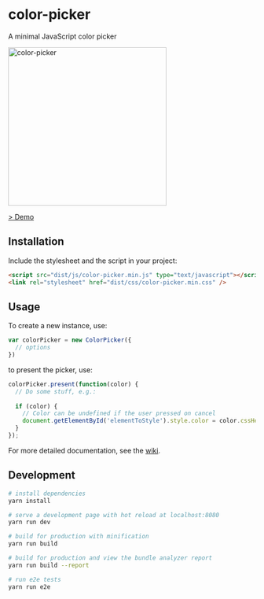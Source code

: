# color-picker

A minimal JavaScript color picker

<img width="322" alt="color-picker" src="https://user-images.githubusercontent.com/8350985/50245892-01396700-03d4-11e9-952b-ac32fed4603e.png">

[> Demo](https://color-picker.lukasbischof.ch/demo/index.html)

## Installation

Include the stylesheet and the script in your project:

```html
<script src="dist/js/color-picker.min.js" type="text/javascript"></script>
<link rel="stylesheet" href="dist/css/color-picker.min.css" />
```

## Usage

To create a new instance, use:

```javascript
var colorPicker = new ColorPicker({
  // options
})
```

to present the picker, use:

```javascript
colorPicker.present(function(color) {
  // Do some stuff, e.g.:
  
  if (color) {
    // Color can be undefined if the user pressed on cancel
    document.getElementById('elementToStyle').style.color = color.cssHex;
  }
});
```

For more detailed documentation, see the [wiki](https://github.com/lukasbischof/color-picker/wiki).

## Development

``` bash
# install dependencies
yarn install

# serve a development page with hot reload at localhost:8080
yarn run dev

# build for production with minification
yarn run build

# build for production and view the bundle analyzer report
yarn run build --report

# run e2e tests
yarn run e2e
```

